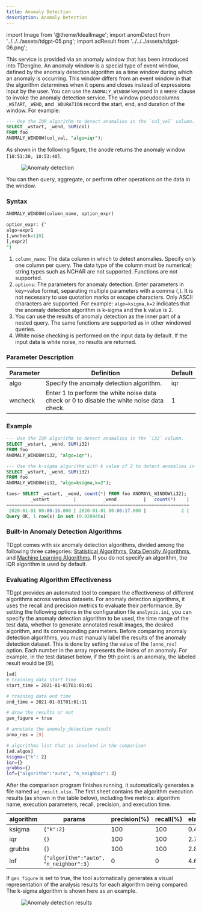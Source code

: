 ```yaml
---
title: Anomaly Detection
description: Anomaly Detection
---
```


import Image from '@theme/IdealImage';
import anomDetect from '../../../assets/tdgpt-05.png';
import adResult from '../../../assets/tdgpt-06.png';

This service is provided via an anomaly window that has been introduced into TDengine. An anomaly window is a special type of event window, defined by the anomaly detection algorithm as a time window during which an anomaly is occurring. This window differs from an event window in that the algorithm determines when it opens and closes instead of expressions input by the user. You can use the `ANOMALY_WINDOW` keyword in a `WHERE` clause to invoke the anomaly detection service. The window pseudocolumns `_WSTART`, `_WEND`, and `_WDURATION` record the start, end, and duration of the window. For example:

```SQL
--- Use the IQR algorithm to detect anomalies in the `col_val` column. Also return the start and end time of the anomaly window as well as the sum of the `col` column within the window.
SELECT _wstart, _wend, SUM(col) 
FROM foo
ANOMALY_WINDOW(col_val, "algo=iqr");
```

As shown in the following figure, the anode returns the anomaly window `[10:51:30, 10:53:40]`.

<figure>
<Image img={anomDetect} alt="Anomaly detection" />
</figure>

You can then query, aggregate, or perform other operations on the data in the window.

### Syntax

```SQL
ANOMALY_WINDOW(column_name, option_expr)

option_expr: {"
algo=expr1
[,wncheck=1|0]
[,expr2]
"}
```

1. `column_name`: The data column in which to detect anomalies. Specify only one column per query. The data type of the column must be numerical; string types such as NCHAR are not supported. Functions are not supported.
2. `options`: The parameters for anomaly detection. Enter parameters in key=value format, separating multiple parameters with a comma (,). It is not necessary to use quotation marks or escape characters. Only ASCII characters are supported. For example: `algo=ksigma,k=2` indicates that the anomaly detection algorithm is k-sigma and the k value is 2.
3. You can use the results of anomaly detection as the inner part of a nested query. The same functions are supported as in other windowed queries.
4. White noise checking is performed on the input data by default. If the input data is white noise, no results are returned.

### Parameter Description

|Parameter|Definition|Default|
| ------- | ------------------------------------------ | ------ |
|algo|Specify the anomaly detection algorithm.|iqr|
|wncheck|Enter 1 to perform the white noise data check or 0 to disable the white noise data check.|1|

### Example

```SQL
--- Use the IQR algorithm to detect anomalies in the `i32` column.
SELECT _wstart, _wend, SUM(i32) 
FROM foo
ANOMALY_WINDOW(i32, "algo=iqr");

--- Use the k-sigma algorithm with k value of 2 to detect anomalies in the `i32`
SELECT _wstart, _wend, SUM(i32) 
FROM foo
ANOMALY_WINDOW(i32, "algo=ksigma,k=2");

taos> SELECT _wstart, _wend, count(*) FROM foo ANOMAYL_WINDOW(i32);
         _wstart         |          _wend          |   count(*)    |
====================================================================
 2020-01-01 00:00:16.000 | 2020-01-01 00:00:17.000 |             2 |
Query OK, 1 row(s) in set (0.028946s)
```

### Built-In Anomaly Detection Algorithms

TDgpt comes with six anomaly detection algorithms, divided among the following three categories: [Statistical Algorithms](./statistics-approach/), [Data Density Algorithms](./data-density/), and [Machine Learning Algorithms](./machine-learning/). If you do not specify an algorithm, the IQR algorithm is used by default.

### Evaluating Algorithm Effectiveness

TDgpt provides an automated tool to compare the effectiveness of different algorithms across various datasets. For anomaly detection algorithms, it uses the recall and precision metrics to evaluate their performance.
By setting the following options in the configuration file `analysis.ini`, you can specify the anomaly detection algorithm to be used, the time range of the test data, whether to generate annotated result images, the desired algorithm, and its corresponding parameters.
Before comparing anomaly detection algorithms, you must manually label the results of the anomaly detection dataset. This is done by setting the value of the `[anno_res]` option. Each number in the array represents the index of an anomaly. For example, in the test dataset below, if the 9th point is an anomaly, the labeled result would be [9].

```bash
[ad]
# training data start time
start_time = 2021-01-01T01:01:01

# training data end time
end_time = 2021-01-01T01:01:11

# draw the results or not
gen_figure = true

# annotate the anomaly_detection result
anno_res = [9]

# algorithms list that is involved in the comparison
[ad.algos]
ksigma={"k": 2}
iqr={}
grubbs={}
lof={"algorithm":"auto", "n_neighbor": 3}
```

After the comparison program finishes running, it automatically generates a file named `ad_result.xlsx`. The first sheet contains the algorithm execution results (as shown in the table below), including five metrics: algorithm name, execution parameters, recall, precision, and execution time.

| algorithm | params                                 | precision(%) | recall(%) | elapsed_time(ms.) |
| --------- | -------------------------------------- | ------------ | --------- | ----------------- |
| ksigma    | `{"k":2}`                              | 100          | 100       | 0.453             |
| iqr       | `{}`                                   | 100          | 100       | 2.727             |
| grubbs    | `{}`                                   | 100          | 100       | 2.811             |
| lof       | `{"algorithm":"auto", "n_neighbor":3}` | 0            | 0         | 4.660             |

If `gen_figure` is set to true, the tool automatically generates a visual representation of the analysis results for each algorithm being compared. The k-sigma algorithm is shown here as an example.

<figure>
<Image img={adResult} alt="Anomaly detection results"/>
</figure>
